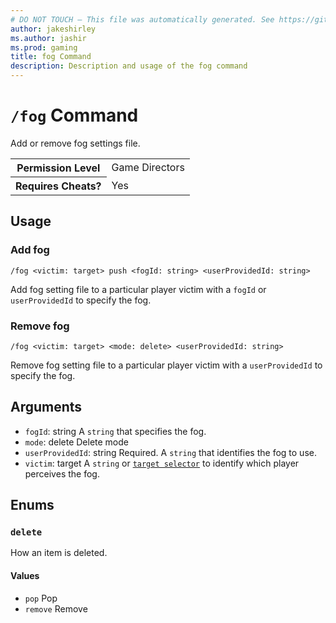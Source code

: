 ```yaml
---
# DO NOT TOUCH — This file was automatically generated. See https://github.com/mojang/minecraftapidocsgenerator to modify descriptions, examples, etc.
author: jakeshirley
ms.author: jashir
ms.prod: gaming
title: fog Command
description: Description and usage of the fog command
---
```

# `/fog` Command
Add or remove fog settings file.

<table>
  <tr>
    <th>Permission Level</th>
    <td>Game Directors</td>
  </tr>
  <tr>
    <th>Requires Cheats?</th>
    <td>Yes</td>
  </tr>
</table>

## Usage
### Add fog
`/fog <victim: target> push <fogId: string> <userProvidedId: string>`

Add fog setting file to a particular player victim with a `fogId` or `userProvidedId` to specify the fog.

### Remove fog
`/fog <victim: target> <mode: delete> <userProvidedId: string>`

Remove fog setting file to a particular player victim with a `userProvidedId` to specify the fog.

## Arguments
- `fogId`: string
A `string` that specifies the fog.
- `mode`: delete
Delete mode
- `userProvidedId`: string
Required. A `string` that identifies the fog to use.
- `victim`: target
A `string` or [`target selector`](https://learn.microsoft.com/minecraft/creator/documents/commandsintroduction#target-selectors) to identify which player perceives the fog.

## Enums
### `delete`
How an item is deleted.

#### Values
- `pop`
Pop
- `remove`
Remove
